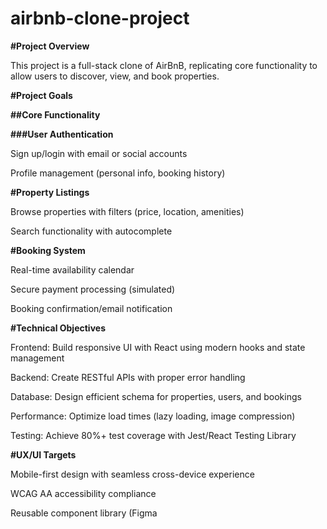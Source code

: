# airbnb-clone-project

**#Project Overview**

This project is a full-stack clone of AirBnB, replicating core functionality to allow users to discover, view, and book properties.

**#Project Goals**

**##Core Functionality**

**###User Authentication**

Sign up/login with email or social accounts

Profile management (personal info, booking history)

**#Property Listings**

Browse properties with filters (price, location, amenities)

Search functionality with autocomplete

**#Booking System**

Real-time availability calendar

Secure payment processing (simulated)

Booking confirmation/email notification

**#Technical Objectives**

Frontend: Build responsive UI with React using modern hooks and state management

Backend: Create RESTful APIs with proper error handling

Database: Design efficient schema for properties, users, and bookings

Performance: Optimize load times (lazy loading, image compression)

Testing: Achieve 80%+ test coverage with Jest/React Testing Library

**#UX/UI Targets**

Mobile-first design with seamless cross-device experience

WCAG AA accessibility compliance

Reusable component library (Figma 
